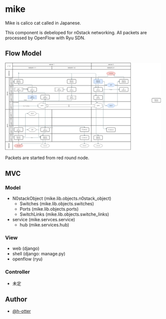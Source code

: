 # mike

Mike is calico cat called in Japanese.

This component is debeloped for n0stack networking.
All packets are processed by OpenFlow with Ryu SDN.

## Flow Model

![](docs/flow.png)

Packets are started from red round node.

## MVC
### Model

- N0stackObject (mike.lib.objects.n0stack_object)
  - Switches (mike.lib.objects.switches)
  - Ports (mike.lib.objects.ports)
  - SwitchLinks (mike.lib.objects.switche_links)
- service (mike.servces.service)
  - hub (mike.services.hub)

### View

- web (django)
- shell (django: manage.py)
- openflow (ryu)

### Controller

- 未定

## Author

- [@h-otter](https://github.com/h-otter)
